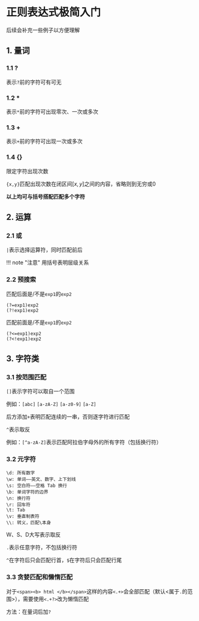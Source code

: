 # 正则表达式极简入门

后续会补充一些例子以方便理解

## 1. 量词

### 1.1 ?

表示`?`前的字符可有可无

### 1.2 *

表示`*`前的字符可出现零次、一次或多次

### 1.3 +

表示`+`前的字符可出现一次或多次

### 1.4 {}

限定字符出现次数

`{x,y}`匹配出现次数在闭区间$[x,y]$之间的内容，省略则到无穷或0

**以上均可与括号搭配匹配多个字符**

## 2. 运算

### 2.1 或

`|`表示选择运算符，同时匹配前后

!!! note "注意"
	用括号表明层级关系



### 2.2 预搜索

匹配后面是/不是`exp1`的`exp2`

```
(?=exp1)exp2
(?!exp1)exp2
```

匹配前面是/不是`exp1`的`exp2`

```
(?<=exp1)exp2
(?<!exp1)exp2
```

## 3. 字符类

### 3.1 按范围匹配

`[]`表示字符可以取自一个范围

例如：`[abc]` `[a-zA-Z]` `[a-z0-9]` `[a-Z]`

后方添加`+`表明匹配连续的一串，否则逐字符进行匹配

`^`表示取反

例如：`[^a-zA-Z]`表示匹配阿拉伯字母外的所有字符（包括换行符）

### 3.2 元字符

```
\d: 所有数字
\w: 单词——英文、数字、上下划线
\s: 空白符——空格 Tab 换行
\b: 单词字符的边界
\n: 换行符
\r: 回车符
\t: Tab
\v: 垂直制表符
\\: 转义，匹配\本身
```

W、S、D大写表示取反

`.`表示任意字符，不包括换行符

`^`在字符后只会匹配行首，`$`在字符后只会匹配行尾

### 3.3 贪婪匹配和懒惰匹配

对于`<span><b> html </b></span>`这样的内容`<.+>`会全部匹配（默认<属于`.`的范围>），需要使用`<.+?>`改为懒惰匹配

方法：在量词后加`?`